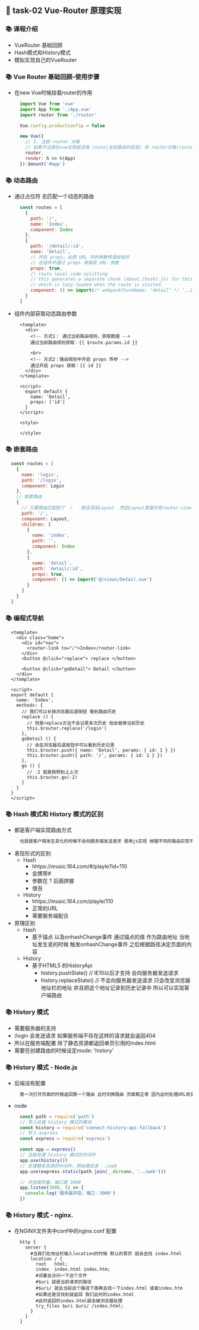 ## &#x1F964; task-02 Vue-Router 原理实现

### &#x1F4DA; 课程介绍
  - VueRouter 基础回顾
  - Hash模式和History模式
  - 模拟实现自己的VueRouter

### &#x1F4DA; Vue Router 基础回顾-使用步骤
  - 在new Vue时候挂载router的作用
    ```js
      import Vue from 'vue'
      import App from './App.vue'
      import router from './router'

      Vue.config.productionTip = false

      new Vue({
        // 3. 注册 router 对象
        // 如果不注册在vue实例就没有 route(当前路由的信息) 和 router对象(router 实例)(currentRoute当前路由规则)  
        router,
        render: h => h(App)
      }).$mount('#app')
    ```

### &#x1F4DA; 动态路由
  - 通过占位符  去匹配一个动态的路由
    ```js
      const routes = [
        {
          path: '/',
          name: 'Index',
          component: Index
        },
        {
          path: '/detail/:id',
          name: 'Detail',
          // 开启 props，会把 URL 中的参数传递给组件
          // 在组件中通过 props 来接收 URL 参数
          props: true,
          // route level code-splitting
          // this generates a separate chunk (about.[hash].js) for this route
          // which is lazy-loaded when the route is visited.
          component: () => import(/* webpackChunkName: "detail" */ '../views/Detail.vue')
        }
      ]
    ```
  - 组件内部获取动态路由参数
    ```vue
      <template>
        <div>
          <!-- 方式1： 通过当前路由规则，获取数据 -->
          通过当前路由规则获取：{{ $route.params.id }}

          <br>
          <!-- 方式2：路由规则中开启 props 传参 -->
          通过开启 props 获取：{{ id }}
        </div>
      </template>

      <script>
        export default {
          name: 'Detail',
          props: ['id']
        }
      </script>

      <style>

      </style>
    ```

### &#x1F4DA; 嵌套路由
  ```js
    const routes = [
      {
        name: 'login',
        path: '/login',
        component: Login
      },
      // 嵌套路由
      {
        // 只要路由匹配到了  /   就会渲染Layout  然后Layout里面也有router-view 就会渲染内部路由
        path: '/',
        component: Layout,
        children: [
          {
            name: 'index',
            path: '',
            component: Index
          },
          {
            name: 'detail',
            path: 'detail/:id',
            props: true,
            component: () => import('@/views/Detail.vue')
          }
        ]
      }
    ]
  ```
### &#x1F4DA; 编程式导航
  ```vue
    <template>
      <div class="home">
        <div id="nav">
          <router-link to="/">Index</router-link>
        </div>
        <button @click="replace"> replace </button>

        <button @click="goDetail"> Detail </button>
      </div>
    </template>

    <script>
    export default {
      name: 'Index',
      methods: {
        // 我们可以长按浏览器后退按钮 看到路由历史
        replace () { 
          // 但是replace方法不会记录本次历史 他会替换当前历史
          this.$router.replace('/login')
        },
        goDetail () {
          // 会在浏览器后退按钮中可以看到历史记录
          this.$router.push({ name: 'Detail', params: { id: 1 } })
          this.$router.push({ path: '/', params: { id: 1 } })
        },
        go () {
          // -2 就是跳转到上上次
          this.$router.go(-2)
        }
      }
    }
    </script>
  ```

### &#x1F4DA; Hash 模式和 History 模式的区别
  - 都是客户端实现路由方式
    ```txt
      也就是客户端发生变化的时候不会向服务端发送请求 使用js实现 根据不同的路由实现不同的页面的替换
    ```
  - 表现形式的区别
    - Hash
      - hhtps://music.164.com/#/playle?id=110
      - 会携带# 
      - 参数在 ? 后面拼接
      - 很丑
    - History
      - hhtps://music.164.com/playle/110
      - 正常的URL
      - 需要服务端配合
  - 原理区别
    - Hash
      - 基于锚点 以及onhashChange事件 通过锚点的值 作为路由地址 当地址发生变的时候 触发onhashChange事件 之后根据路径决定页面的内容
    - History
      - 基于HTML5 的HistoryApi
        - history.pushState()  // IE10以后才支持 会向服务器发送请求
        - history.replaceState() // 不会向服务器发送请求 只会改变浏览器地址栏的地址 并且把这个地址记录到历史记录中 所以可以实现客户端路由

### &#x1F4DA; History 模式
  - 需要服务器的支持
  - /login 会发送请求  如果服务端不存在这样的请求就会返回404
  - 所以在服务端配置 除了静态资源都返回单页引用的index.html
  - 需要在创建路由的时候设定mode: 'history'

### &#x1F4DA; History 模式 - Node.js
  - 后端没有配置
    ```txt
      第一次打开页面的时候返回第一个路由 此时切换路由 页面都正常 因为此时处理URL改变的是history处理的  也就是js处理的  当我们在另一个路由刷新浏览器的时候 此时因为后端没有配置history模式  就是认为像一般发送ajax请求一样处理 返回一个找不到该请求
    ```
  - node 
    ```js
      const path = require('path')
      // 导入处理 history 模式的模块
      const history = require('connect-history-api-fallback')
      // 导入 express
      const express = require('express')

      const app = express()
      // 注册处理 history 模式的中间件
      app.use(history())
      // 处理静态资源的中间件，网站根目录 ../web
      app.use(express.static(path.join(__dirname, '../web')))

      // 开启服务器，端口是 3000
      app.listen(3000, () => {
        console.log('服务器开启，端口：3000')
      })
    ```

### &#x1F4DA; History 模式 - nginx. 
  - 在NGINX文件夹中conf中的nginx.conf 配置
    ```nginx
      http {
        server {
          #当我们在地址栏输入location的时候 默认的首页 就会去找 index.html
          location / {
            root   html;
            index  index.html index.htm;
            #试着去访问一下这个文件 
            #$uri 就是当前请求的路径
            #$uri/ 就去当前这个路径下面再去找一下index.html 或者index.htm
            #如果还是没找到就返回 我们此时的index.html 
            #此时返回的index.html就会被浏览器处理 
            try_files $uri $uri/ /index.html;
          }
        }
      }
    ```